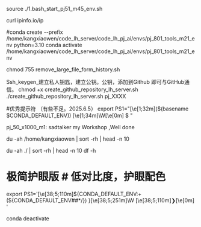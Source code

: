source ./1.bash_start_pj51_m45_env.sh 

curl ipinfo.io/ip


#conda create --prefix /home/kangxiaowen/code_lh_server/code_lh_pj_ai/envs/pj_801_tools_m21_env python=3.10
conda activate /home/kangxiaowen/code_lh_server/code_lh_pj_ai/envs/pj_801_tools_m21_env 

chmod 755 remove_large_file_form_history.sh


Ssh_keygen_建立私人钥匙，建立公钥。公钥，添加到Github 即可与GitHub通信。
chmod +x create_github_repository_lh_server.sh
./create_github_repository_lh_server.sh pj_XXXX

#优秀提示符 （有些不足。2025.6.5）
export PS1="\[\e[1;32m\](\$(basename \$CONDA_DEFAULT_ENV)) \[\e[1;34m\]\W\[\e[0m\] \$ "

pj_50_x1000_m1: sadtalker my Workshop ,Well done


 du -ah /home/kangxiaowen | sort -rh | head -n 10


du -ah ./ | sort -rh | head -n 10
df -h


# 极简护眼版  # 低对比度，护眼配色
export PS1='\[\e[38;5;110m\]${CONDA_DEFAULT_ENV:+(${CONDA_DEFAULT_ENV##*/}) }\[\e[38;5;251m\]\W \[\e[38;5;110m\]❯\[\e[0m\] '

conda deactivate

